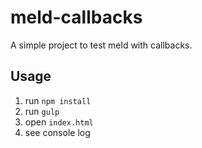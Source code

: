 # meld-callbacks

A simple project to test meld with callbacks.

## Usage

1. run `npm install`
2. run `gulp`
3. open `index.html`
4. see console log
